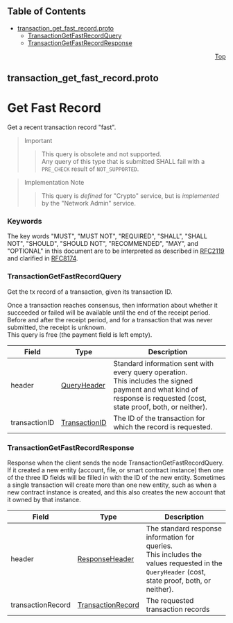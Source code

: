## Table of Contents

- [transaction_get_fast_record.proto](#transaction_get_fast_record-proto)
    - [TransactionGetFastRecordQuery](#proto-TransactionGetFastRecordQuery)
    - [TransactionGetFastRecordResponse](#proto-TransactionGetFastRecordResponse)
  



<a name="transaction_get_fast_record-proto"></a>
<p align="right"><a href="#top">Top</a></p>

## transaction_get_fast_record.proto
# Get Fast Record
Get a recent transaction record "fast".

> Important
>> This query is obsolete and not supported.<br/>
>> Any query of this type that is submitted SHALL fail with a `PRE_CHECK`
>> result of `NOT_SUPPORTED`.

> Implementation Note
>> This query is _defined_ for "Crypto" service, but is _implemented_ by
>> the "Network Admin" service.

### Keywords
The key words "MUST", "MUST NOT", "REQUIRED", "SHALL", "SHALL NOT",
"SHOULD", "SHOULD NOT", "RECOMMENDED", "MAY", and "OPTIONAL" in this
document are to be interpreted as described in
[RFC2119](https://www.ietf.org/rfc/rfc2119) and clarified in
[RFC8174](https://www.ietf.org/rfc/rfc8174).


<a name="proto-TransactionGetFastRecordQuery"></a>

### TransactionGetFastRecordQuery
Get the tx record of a transaction, given its transaction ID.

Once a transaction reaches consensus, then information about whether it
succeeded or failed will be available until the end of the receipt period.
Before and after the receipt period, and for a transaction that was never
submitted, the receipt is unknown.<br/>
This query is free (the payment field is left empty).


| Field | Type | Description |
| ----- | ---- | ----------- |
| header | [QueryHeader](#proto-QueryHeader) | Standard information sent with every query operation.<br/> This includes the signed payment and what kind of response is requested (cost, state proof, both, or neither). |
| transactionID | [TransactionID](#proto-TransactionID) | The ID of the transaction for which the record is requested. |






<a name="proto-TransactionGetFastRecordResponse"></a>

### TransactionGetFastRecordResponse
Response when the client sends the node TransactionGetFastRecordQuery.
If it created a new entity (account, file, or smart contract instance) then
one of the three ID fields will be filled in with the ID of the new entity.
Sometimes a single transaction will create more than one new entity, such
as when a new contract instance is created, and this also creates the new
account that it owned by that instance.


| Field | Type | Description |
| ----- | ---- | ----------- |
| header | [ResponseHeader](#proto-ResponseHeader) | The standard response information for queries.<br/> This includes the values requested in the `QueryHeader` (cost, state proof, both, or neither). |
| transactionRecord | [TransactionRecord](#proto-TransactionRecord) | The requested transaction records |





 <!-- end messages -->

 <!-- end enums -->

 <!-- end HasExtensions -->

 <!-- end services -->



